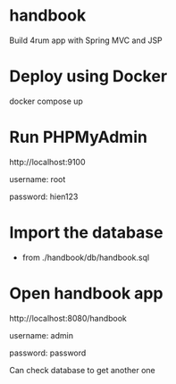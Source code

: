 # handbook
Build 4rum app with Spring MVC and JSP

# Deploy using Docker
docker compose up

# Run PHPMyAdmin
http://localhost:9100

username: root

password: hien123

# Import the database 
- from ./handbook/db/handbook.sql

# Open handbook app
http://localhost:8080/handbook

username: admin

password: password

Can check database to get another one
